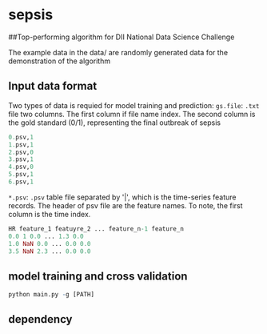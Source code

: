 # sepsis
##Top-performing algorithm for DII National Data Science Challenge

The example data in the data/ are randomly generated data for the demonstration of the algorithm

## Input data format

Two types of data is requied for model training and prediction:
`gs.file`: `.txt` file two columns. The first column if file name index. The second column is the gold standard (0/1), representing the final outbreak of sepsis

``` r
0.psv,1
1.psv,1
2.psv,0
3.psv,1
4.psv,0
5.psv,1
6.psv,1
``` 

`*.psv`: `.psv` table file separated by '|', which is the time-series feature records.
	The header of psv file are the feature names. To note, the first column is the time index.

``` r
HR feature_1 featuyre_2 ... feature_n-1 feature_n
0.0 1 0.0 ... 1.3 0.0 
1.0 NaN 0.0 ... 0.0 0.0
3.5 NaN 2.3 ... 0.0 0.0
```
## model training and cross validation
``` r
python main.py -g [PATH]
```

## dependency



